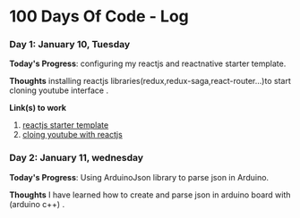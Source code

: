 # 100 Days Of Code - Log

### Day 1: January 10, Tuesday 

**Today's Progress**: configuring my reactjs and reactnative starter template.

**Thoughts** installing reactjs libraries(redux,redux-saga,react-router...)to start cloning youtube interface .

**Link(s) to work**
1. [ reactjs starter template](https://github.com/Taym95/react-template)
2. [cloing youtube with reactjs ](https://github.com/Taym95/Youtube-clone-react)


### Day 2: January 11, wednesday 

**Today's Progress**:  Using ArduinoJson library to parse json in Arduino.

**Thoughts** I have learned how to create and parse json in arduino board with (arduino c++) .
